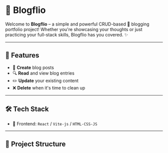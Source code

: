 # 📘 Blogflio

Welcome to **Blogflio** – a simple and powerful CRUD-based 🧱 blogging portfolio project! Whether you're showcasing your thoughts or just practicing your full-stack skills, Blogflio has you covered. ✨

---

## 🚀 Features

- 📝 **Create** blog posts
- 🔍 **Read** and view blog entries
- ✏️ **Update** your existing content
- ❌ **Delete** when it's time to clean up

---

## 🛠️ Tech Stack

- 🎨 Frontend: `React` / `Vite-js` / `HTML-CSS-JS`


---

## 📂 Project Structure

